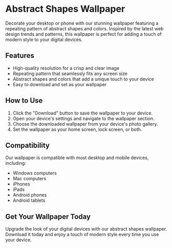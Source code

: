 <!--
Write me markdown content of website with wallpaper:

"A wallpaper with a repeating pattern of abstract shapes and colors, inspired by web design trends and patterns."

The header of the page should not be copy of the text but rather a real content of the website which is using this wallpaper.
-->

<!--font:Poppins-->

# Abstract Shapes Wallpaper

Decorate your desktop or phone with our stunning wallpaper featuring a repeating pattern of abstract shapes and colors. Inspired by the latest web design trends and patterns, this wallpaper is perfect for adding a touch of modern style to your digital devices.

## Features

- High-quality resolution for a crisp and clear image
- Repeating pattern that seamlessly fits any screen size
- Abstract shapes and colors that add a unique touch to your device
- Easy to download and set as your wallpaper

## How to Use

1. Click the "Download" button to save the wallpaper to your device.
2. Open your device's settings and navigate to the wallpaper section.
3. Choose the downloaded wallpaper from your device's photo gallery.
4. Set the wallpaper as your home screen, lock screen, or both.

## Compatibility

Our wallpaper is compatible with most desktop and mobile devices, including:

- Windows computers
- Mac computers
- iPhones
- iPads
- Android phones
- Android tablets

## Get Your Wallpaper Today

Upgrade the look of your digital devices with our abstract shapes wallpaper. Download it today and enjoy a touch of modern style every time you use your device.
